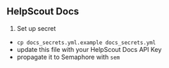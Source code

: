 HelpScout Docs
---

1. Set up secret
  - `cp docs_secrets.yml.example docs_secrets.yml`
  - update this file with your HelpScout Docs API Key
  - propagate it to Semaphore with `sem`
